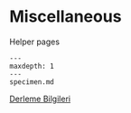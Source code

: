 # Miscellaneous

Helper pages

```{toctree}
---
maxdepth: 1
---
specimen.md
```

[Derleme Bilgileri](/build.info.txt)
